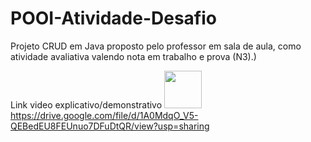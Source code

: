 # POOI-Atividade-Desafio
Projeto CRUD em Java proposto pelo professor em sala de aula, como atividade avaliativa valendo nota em trabalho e prova (N3).)

Link video explicativo/demonstrativo 
<a href="https://www.linkedin.com/in/steffanny-selzler-4299a2208/" target="_blank"><img src="https://media.discordapp.net/attachments/989190013826773002/989190633208053820/bubbles-2084109_1920-removebg-preview_1.png" width="60" height="60" target="_blank"></a>
 https://drive.google.com/file/d/1A0MdqO_V5-QEBedEU8FEUnuo7DFuDtQR/view?usp=sharing
